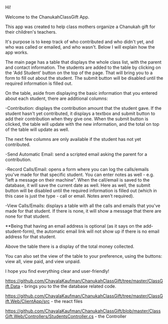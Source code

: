 Hi!

Welcome to the ChanukahClassGift App.

This app was created to help class mothers organize a Chanukah gift for their children's teachers.

It's purpose is to keep track of who contributed and who didn't yet, and who was called or emailed, and who wasn't.
Below I will explain how the app works.

The main page has a table that displays the whole class list, with the parent and contact information.
The students are added to the table by clicking on the 'Add Student' button on the top of the page. That will bring you to a form to fill out about the student. The submit button will be disabled until the required information is filled out.

On the table, aside from displaying the basic information that you entered about each student, there are additional columns:

  -Contribution: displays the contribution amount that the student gave. If the student hasn't yet contributed, it displays a textbox and submit button to add their contribution when they give one. When the submit button is clicked, the table will update with the new information, and the total on top of the table will update as well.
  
 The next few columns are only available if the student has not yet contributed.
 
  -Send Automatic Email: send a scripted email asking the parent for a contribution.
    
  -Record Calls/Email: opens a form where you can log the calls/emails you've made for that specific student. You can enter notes as well - e.g. "left a message on their machine". When the call/email is saved to the database, it will save the current date as well. Here as well, the submit button will be disabled until the required information is filled out (which in this case is just the type - call or email. Notes aren't required).
    
  -View Calls/Emails: displays a table with all the calls and emails that you've made for that student. If there is none, it will show a message that there are none for that student.
    
  **Being that having an email address is optional (as it says on the add-student-form), the automatic email link will not show up if
  there is no email address for that student.
  
Above the table there is a display of the total money collected.

You can also set the view of the table to your preference, using the buttons: view all, view paid, and view unpaid. 

I hope you find everything clear and user-friendly!

https://github.com/ChayalaKaufman/ChanukahClassGift/tree/master/ClassGift.Data - brings you to the the database related code.

https://github.com/ChayalaKaufman/ChanukahClassGift/tree/master/ClassGift.Web/ClientApp/src - the react files

https://github.com/ChayalaKaufman/ChanukahClassGift/blob/master/ClassGift.Web/Controllers/StudentsController.cs - the Controller
